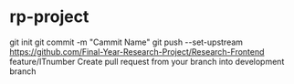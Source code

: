 # rp-project



git init
git commit -m "Cammit Name"
git push --set-upstream https://github.com/Final-Year-Research-Project/Research-Frontend feature/ITnumber
Create pull request from your branch into development branch
